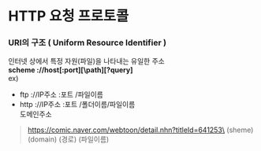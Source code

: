 # HTTP 요청 프로토콜

### URI의 구조 ( Uniform Resource Identifier )
인터넷 상에서 특정 자원(파일)을 나타내는 유일한 주소\
**scheme ://host[:port][\path][?query]**\
ex) 
- ftp ://IP주소 :포트 /파일이름
- http ://IP주소 :포트 /폴더이름/파일이름\
        도메인주소

>https://comic.naver.com/webtoon/detail.nhn?titleId=641253\
>(sheme) (domain)        (경로)   (파일이름)